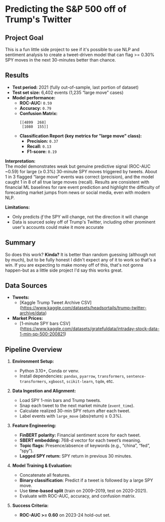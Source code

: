 # Predicting the S&P 500 off of Trump's Twitter

## **Project Goal**
This is a fun little side project to see if it's possible to use NLP and sentiment analysis to create a tweet-driven model that can flag >= 0.30% SPY moves in the next 30-minutes better than chance.

## **Results**

- **Test period:** 2021 (fully out-of-sample, last portion of dataset)
- **Test set size:** 6,402 events (1,235 “large move” cases)
- **Model performance:**
    - **ROC-AUC:** `0.59`
    - **Accuracy:** `0.79`
    - **Confusion Matrix:**
        ```
        [[4899  268]
         [1080  155]]
        ```
    - **Classification Report (key metrics for "large move" class):**
        - **Precision:** `0.37`
        - **Recall:** `0.13`
        - **F1-score:** `0.19`

**Interpretation:**  
The model demonstrates weak but genuine predictive signal (ROC-AUC ~0.59) for large (≥ 0.3%) 30-minute SPY moves triggered by tweets. About 1 in 3 flagged “large move” events was correct (precision), and the model caught 1 in 8 of all true large moves (recall). Results are consistent with financial ML baselines for rare event prediction and highlight the difficulty of forecasting market jumps from news or social media, even with modern NLP.

**Limitations:**
- Only predicts *if* the SPY will change, not the direction it will change
- Data is sourced soley off of Trump's Twitter,  including other prominent user's accounts could make it more accurate

## **Summary**
So does this work? **Kinda?** It is better than random guessing (although not by much), but to be fully honest I didn't expect any of it to work so that's a win. If you are expecting to make money off of this, that's not gonna happen-but as a little side project I'd say this works great.


## **Data Sources**
- **Tweets:**
    - [Kaggle Trump Tweet Archive CSV] (https://www.kaggle.com/datasets/headsortails/trump-twitter-archive/data)
- **Market Prices:**
    - [1-minute SPY bars CSV] (https://www.kaggle.com/datasets/gratefuldata/intraday-stock-data-1-min-sp-500-200821)

## **Pipeline Overview**
1. **Environment Setup:**  
   - Python 3.10+, Conda or venv.
   - Install dependencies: `pandas`, `pyarrow`, `transformers`, `sentence-transformers`, `xgboost`, `scikit-learn`, `tqdm`, etc.

2. **Data Ingestion and Alignment:**  
   - Load SPY 1-min bars and Trump tweets.
   - Snap each tweet to the next market minute (`event_time`).
   - Calculate realized 30-min SPY return after each tweet.
   - Label events with `large_move` (abs(return) ≥ 0.3%).

3. **Feature Engineering:**  
   - **FinBERT polarity:** Financial sentiment score for each tweet.
   - **SBERT embedding:** 768-d vector for each tweet’s meaning.
   - **Topic flags:** Presence/absence of keywords (e.g., “china”, “fed”, “spy”).
   - **Lagged SPY return:** SPY return in previous 30 minutes.

4. **Model Training & Evaluation:**  
   - Concatenate all features.
   - **Binary classification**: Predict if a tweet is followed by a large SPY move.
   - Use **time-based split** (train on 2009–2019, test on 2020-2021).
   - Evaluate with ROC-AUC, accuracy, and confusion matrix.
5. **Success Criteria:**
    - **ROC-AUC >= 0.60** on 2023-24 hold-out set.


